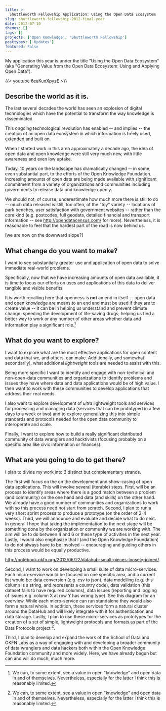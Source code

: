 ```yaml
---
title: >-
  Shuttleworth Fellowship Application: Using the Open Data Ecosystem
slug: shuttleworth-fellowship-2012-final-year
date: 2012-07-10
themes: []
tags: []
projects: ['Open Knowledge', 'Shuttleworth Fellowship']
posttypes: ['Updates']
featured: False
---
```


My application this year is under the title "Using the Open Data Ecosystem" (aka "Generating Value from the Open Data Ecosystem: Using and Applying Open Data").

{{< youtube 6eaKunXpyzE >}}

## Describe the world as it is.

The last several decades the world has seen an explosion of digital technologies which have the potential to transform the way knowledge is disseminated.

This ongoing technological revolution has enabled -- and implies -- the creation of an open data ecosystem in which information is freely used, extended and built on.

When I started work in this area approximately a decade ago, the idea of open data and open knowledge were still very much new, with little awareness and even low uptake.

Today, 10 years on the landscape has dramatically changed -- in some, even substantial part, to the efforts of the Open Knowledge Foundation. Increasing amounts of open data are being made available with significant commitment from a variety of organizations and communities including governments to release data and knowledge openly.

We should not, of course, underestimate how much more there is still to do -- much data released is still, too often, of the "toy" variety -- locations of park benches, user satisfaction with government websites -- rather than the core kind (e.g. postcodes, full geodata, detailed financial and transport information -- see http://opendatacensus.com/ for more). Nevertheless, it is reasonable to feel that the hardest part of the road is now behind us. 

[we are now on the downward slope?]

## What change do you want to make?

I want to see substantially greater use and application of open data to solve immediate real-world problems.

Specifically, now that we have increasing amounts of open data available, it is time to focus our efforts on uses and applications of this data to deliver tangible and visible benefits.

It is worth recalling here that openness is **not** an end in itself -- open data and open knowledge are means to an end and must be used if they are to create value -- it can be in helping us understand and prevent climate change; speeding the development of life-saving drugs; helping us find a better way to work or any number of other areas whether data and information play a significant role.[^1]

[^1]: We can, to some extent, see a value in open "knowledge" and open data in and of themselves. Nevertheless, especially for the latter I think this is reasonably limited.


## What do you want to explore?

I want to explore what are the most effective applications for open content and data that we, and others, can make. Additionally, and somewhat secondarily), what additional *lightweight* tools are needed to assist with this.

Being more specific I want to identify and engage with non-technical and non-open-data communities and organizations to identify problems and issues they have where data and data applications would be of high value. I then want to work with these communities to develop applications that address their real needs.

I also want to explore development of *ultra* lightweight tools and services for processing and managing data (services that can be prototyped in a few days to a week or two) and to explore generalizing this into simple standards and protocols needed for the open data community to interoperate and scale.

Finally, I want to explore how to build a really significant distributed community of data wranglers and hacktivists (focusing probably on a specific area like civic information or finances).


## What are you going to do to get there?

I plan to divide my work into 3 distinct but complementary strands.

The first will focus on the on the development and show-casing of open data applications. This will involve several (iterable) steps. First, will be an process to identify areas where there is a good match between a problem (and community) on the one hand and data (and skills) on the other hand. We already have a good number of communities and organizations to work with so this process need not start from scratch. Second, I plan to run a very short sprint process to produce a prototype (on the order of 2-4 weeks). Third, we will announce and evaluate and decide what to do next. In general I hope that taking the implementation to the next stage will be something done by the organization or community we are working with. The aim will be to do between 4 and 6 or these type of activities in the next year. Lastly, I would also emphasize that I (and the Open Knowledge Foundation) to do not always have to be involved -- encouraging and guiding others in this process would be equally productive.

http://notebook.okfn.org/2012/06/22/datahub-small-pieces-loosely-joined/

Second, I want to work on developing a small suite of data micro-services. Each micro-service would be focused on one specific area, and a current list would be: data conversion (e.g. csv to json), data modelling (e.g. this column is a string, and represents a country code), data validation (this dataset fails to have required columns), data issues (reporting and logging of issues e.g. column X at row Y has wrong type). See this diagram for an overview. While each micro-service can run standalone they would also form a natural whole. In addition, these services form a natural cluster around the DataHub and will likely integrate with it for authentication and data storage. Lastly, I plan to use these micro-services as prototypes for the creation of a set of simple, lightweight protocols and formats as part of the Data Protocols project [^1].

[^1]: More about Data Protocols can be found in this proposal to the Knight News Challenge http://newschallenge.tumblr.com/post/25576949597/data-protocols-rough-consensus-running-code-and and on the http://dataprotocols.org/ website.

Third, I plan to develop and expand the work of the School of Data and OKFN Labs as a way of engaging with and developing a broader community of data wranglers and data hackers both within the Open Knowledge Foundation community and more widely. Here, we have already begun but can and will do much, much more.
